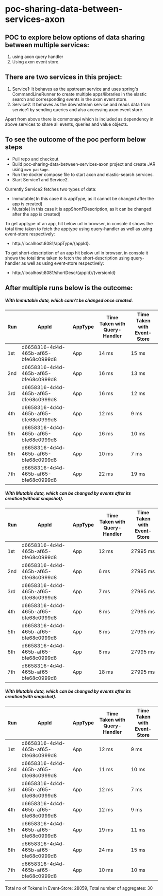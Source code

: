 # poc-sharing-data-between-services-axon

## POC to explore below options of data sharing between multiple services:
1. using axon query handler
2. Using axon event store.

## There are two services in this project:
1. Service1: It behaves as the upstream service and uses spring's CommandLineRunner to create multiple apps/libraries in the elastic 
             search and corresponding events in the axon event store.
2. Service2: It behaves as the downstream service and reads data from service1 by sending queries and also accessing axon event store.

Apart from above there is commonapi which is included as dependency in above services to share all events, queries and value objects.

## To see the outcome of the poc perform below steps
  - Pull repo and checkout.
  - Build poc-sharing-data-between-services-axon project and create JAR using `mvn package`.
  - Run the docker compose file to start axon and elastic-search services.
  - Start Service1 and Service2.

Currently Service2 fetches two types of data:
  - Immutable( In this case it is appType, as it cannot be changed after the app is created)
  - Mutable( In this case it is appShortFDescription, as it can be changed after the app is created)
  
 To get apptype of an app, hit below url in browser, in console it shows the total time taken to fetch the apptype using query-handler
 as well as using event-store respectively:
  - http://localhost:8081/appType/{appId}.
 
 To get short-description of an app hit below url in browser, in console it shows the total time taken to fetch the short-description
 using query-handler as well as using event-store respectively:
  - http://localhost:8081/shortDesc/{appId}/{versionId}
  
## After multiple runs below is the outcome:
##### With Immutable data, which cann't be changed once created.
| Run | AppId | AppType | Time Taken with Query-Handler | Time Taken with Event-Store |
|-----|-------|---------|-------------------------------|-----------------------------|
|1st|d6658316-4d4d-465b-af65-bfe68c0999d8|App|14 ms|15 ms
|2nd|d6658316-4d4d-465b-af65-bfe68c0999d8|App|16 ms|13 ms
|3rd|d6658316-4d4d-465b-af65-bfe68c0999d8|App|16 ms|12 ms
|4th|d6658316-4d4d-465b-af65-bfe68c0999d8|App|12 ms|9 ms
|5th|d6658316-4d4d-465b-af65-bfe68c0999d8|App|16 ms|10 ms
|6th|d6658316-4d4d-465b-af65-bfe68c0999d8|App|10 ms|7 ms
|7th|d6658316-4d4d-465b-af65-bfe68c0999d8|App|22 ms|19 ms

##### With Mutable data, which can be changed by events after its creation(without snapshot).
| Run | AppId | AppType | Time Taken with Query-Handler | Time Taken with Event-Store |
|-----|-------|---------|-------------------------------|-----------------------------|
|1st|d6658316-4d4d-465b-af65-bfe68c0999d8|App|12 ms|27995 ms
|2nd|d6658316-4d4d-465b-af65-bfe68c0999d8|App|6 ms|27995 ms
|3rd|d6658316-4d4d-465b-af65-bfe68c0999d8|App|7 ms|27995 ms
|4th|d6658316-4d4d-465b-af65-bfe68c0999d8|App|8 ms|27995 ms
|5th|d6658316-4d4d-465b-af65-bfe68c0999d8|App|8 ms|27995 ms
|6th|d6658316-4d4d-465b-af65-bfe68c0999d8|App|8 ms|27995 ms
|7th|d6658316-4d4d-465b-af65-bfe68c0999d8|App|18 ms|27995 ms

##### With Mutable data, which can be changed by events after its creation(with snapshot).
| Run | AppId | AppType | Time Taken with Query-Handler | Time Taken with Event-Store |
|-----|-------|---------|-------------------------------|-----------------------------|
|1st|d6658316-4d4d-465b-af65-bfe68c0999d8|App|12 ms|9 ms
|2nd|d6658316-4d4d-465b-af65-bfe68c0999d8|App|11 ms|10 ms
|3rd|d6658316-4d4d-465b-af65-bfe68c0999d8|App|12 ms|7 ms
|4th|d6658316-4d4d-465b-af65-bfe68c0999d8|App|12 ms|9 ms
|5th|d6658316-4d4d-465b-af65-bfe68c0999d8|App|19 ms|11 ms
|6th|d6658316-4d4d-465b-af65-bfe68c0999d8|App|24 ms|15 ms
|7th|d6658316-4d4d-465b-af65-bfe68c0999d8|App|10 ms|10 ms

Total no of Tokens in Event-Store: 28059, Total number of aggregates: 30
